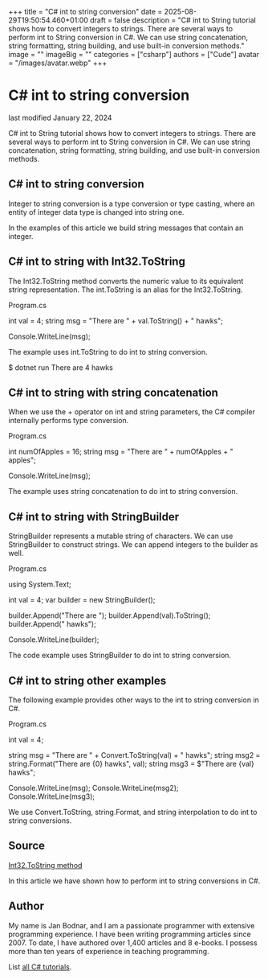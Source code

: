 +++
title = "C# int to string conversion"
date = 2025-08-29T19:50:54.460+01:00
draft = false
description = "C# int to String tutorial shows how to convert integers to strings. There are several ways to perform int to String conversion in C#. We can use string concatenation, string formatting, string building, and use built-in conversion methods."
image = ""
imageBig = ""
categories = ["csharp"]
authors = ["Cude"]
avatar = "/images/avatar.webp"
+++

# C# int to string conversion

last modified January 22, 2024

 

C# int to String tutorial shows how to convert integers to strings. There are
several ways to perform int to String conversion in C#. We can use string
concatenation, string formatting, string building, and use built-in conversion
methods.

## C# int to string conversion

Integer to string conversion is a type conversion or type casting,
where an entity of integer data type is changed into string one.

In the examples of this article we build string messages that contain an
integer.

## C# int to string with Int32.ToString

The Int32.ToString method converts the numeric value
to its equivalent string representation. The int.ToString is an 
alias for the Int32.ToString.

Program.cs
  

int val = 4;
string msg = "There are " + val.ToString() + " hawks";

Console.WriteLine(msg);

The example uses int.ToString to do int to string conversion.

$ dotnet run
There are 4 hawks

## C# int to string with string concatenation

When we use the + operator on int and string parameters,
the C# compiler internally performs type conversion.

Program.cs
  

int numOfApples = 16;
string msg = "There are " + numOfApples + " apples";

Console.WriteLine(msg);

The example uses string concatenation to do int to string conversion.

## C# int to string with StringBuilder

StringBuilder represents a mutable string of characters. We can
use StringBuilder to construct strings. We can append integers
to the builder as well.

Program.cs
  

using System.Text;

int val = 4;
var builder = new StringBuilder();

builder.Append("There are ");
builder.Append(val).ToString();
builder.Append(" hawks");

Console.WriteLine(builder);

The code example uses StringBuilder to do int to string conversion.

## C# int to string other examples

The following example provides other ways to the int to string
conversion in C#.

Program.cs
  

int val = 4;

string msg = "There are " + Convert.ToString(val) + " hawks";
string msg2 = string.Format("There are {0} hawks", val);
string msg3 = $"There are {val} hawks";

Console.WriteLine(msg);
Console.WriteLine(msg2);
Console.WriteLine(msg3);

We use Convert.ToString, string.Format,
and string interpolation to do int to string conversions.

## Source

[Int32.ToString method](https://learn.microsoft.com/en-us/dotnet/api/system.int32.tostring?view=net-8.0)

In this article we have shown how to perform int to string conversions in C#.

## Author

My name is Jan Bodnar, and I am a passionate programmer with extensive
programming experience. I have been writing programming articles since 2007.
To date, I have authored over 1,400 articles and 8 e-books. I possess more
than ten years of experience in teaching programming.

List [all C# tutorials](/csharp/).